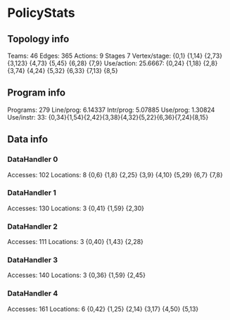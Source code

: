 # PolicyStats
## Topology info
Teams:		46
Edges:		365
Actions:	9
Stages		7
Vertex/stage:	{0,1} {1,14} {2,73} {3,123} {4,73} {5,45} {6,28} {7,9} 
Use/action:	25.6667: {0,24} {1,18} {2,8} {3,74} {4,24} {5,32} {6,33} {7,13} {8,5} 

## Program info
Programs:	279
Line/prog:	6.14337
Intr/prog:	5.07885
Use/prog:	1.30824
Use/instr:	33: {0,34}{1,54}{2,42}{3,38}{4,32}{5,22}{6,36}{7,24}{8,15}

## Data info

### DataHandler 0
Accesses:	102
Locations:	8
{0,6} {1,8} {2,25} {3,9} {4,10} {5,29} {6,7} {7,8} 

### DataHandler 1
Accesses:	130
Locations:	3
{0,41} {1,59} {2,30} 

### DataHandler 2
Accesses:	111
Locations:	3
{0,40} {1,43} {2,28} 

### DataHandler 3
Accesses:	140
Locations:	3
{0,36} {1,59} {2,45} 

### DataHandler 4
Accesses:	161
Locations:	6
{0,42} {1,25} {2,14} {3,17} {4,50} {5,13} 